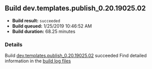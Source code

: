 ## Build dev.templates.publish_0.20.19025.02
- **Build result:** `succeeded`
- **Build queued:** 1/25/2019 10:46:52 AM
- **Build duration:** 68.25 minutes
### Details
Build [dev.templates.publish_0.20.19025.02](https://winappstudio.visualstudio.com/web/build.aspx?pcguid=a4ef43be-68ce-4195-a619-079b4d9834c2&builduri=vstfs%3a%2f%2f%2fBuild%2fBuild%2f26968) succeeded
Find detailed information in the [build log files](https://uwpctdiags.blob.core.windows.net/buildlogs/dev.templates.publish_0.20.19025.02_logs.zip)
